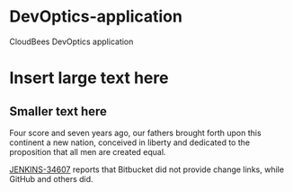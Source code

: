# DevOptics-application
CloudBees DevOptics application

# Insert large text here
## Smaller text here

Four score and seven years ago, our fathers brought forth upon this continent a new nation, conceived in liberty and dedicated to the proposition that all men are created equal.

[JENKINS-34607](https://issues.jenkins-ci.org/browse/JENKINS-34607) reports that Bitbucket did not provide change links, while GitHub and others did.


